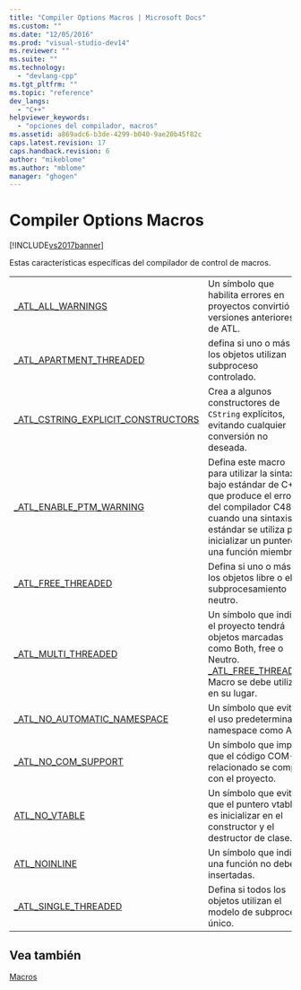 ```yaml
---
title: "Compiler Options Macros | Microsoft Docs"
ms.custom: ""
ms.date: "12/05/2016"
ms.prod: "visual-studio-dev14"
ms.reviewer: ""
ms.suite: ""
ms.technology: 
  - "devlang-cpp"
ms.tgt_pltfrm: ""
ms.topic: "reference"
dev_langs: 
  - "C++"
helpviewer_keywords: 
  - "opciones del compilador, macros"
ms.assetid: a869adc6-b3de-4299-b040-9ae20b45f82c
caps.latest.revision: 17
caps.handback.revision: 6
author: "mikeblome"
ms.author: "mblome"
manager: "ghogen"
---
```

# Compiler Options Macros
[!INCLUDE[vs2017banner](../../assembler/inline/includes/vs2017banner.md)]

Estas características específicas del compilador de control de macros.  
  
|||  
|-|-|  
|[\_ATL\_ALL\_WARNINGS](../Topic/_ATL_ALL_WARNINGS.md)|Un símbolo que habilita errores en proyectos convirtió de versiones anteriores de ATL.|  
|[\_ATL\_APARTMENT\_THREADED](../Topic/_ATL_APARTMENT_THREADED.md)|defina si uno o más de los objetos utilizan subproceso controlado.|  
|[\_ATL\_CSTRING\_EXPLICIT\_CONSTRUCTORS](../Topic/_ATL_CSTRING_EXPLICIT_CONSTRUCTORS.md)|Crea a algunos constructores de `CString` explícitos, evitando cualquier conversión no deseada.|  
|[\_ATL\_ENABLE\_PTM\_WARNING](../Topic/_ATL_ENABLE_PTM_WARNING.md)|Defina este macro para utilizar la sintaxis bajo estándar de C\+\+, que produce el error del compilador C4867 cuando una sintaxis no estándar se utiliza para inicializar un puntero a una función miembro.|  
|[\_ATL\_FREE\_THREADED](../Topic/_ATL_FREE_THREADED.md)|Defina si uno o más de los objetos libre o el subprocesamiento neutro.|  
|[\_ATL\_MULTI\_THREADED](../Topic/_ATL_MULTI_THREADED.md)|Un símbolo que indica el proyecto tendrá objetos marcadas como Both, free o Neutro.  [\_ATL\_FREE\_THREADED](../Topic/_ATL_FREE_THREADED.md) Macro se debe utilizar en su lugar.|  
|[\_ATL\_NO\_AUTOMATIC\_NAMESPACE](../Topic/_ATL_NO_AUTOMATIC_NAMESPACE.md)|Un símbolo que evita el uso predeterminado namespace como ATL.|  
|[\_ATL\_NO\_COM\_SUPPORT](../Topic/_ATL_NO_COM_SUPPORT.md)|Un símbolo que impida que el código COM\-relacionado se compila con el proyecto.|  
|[ATL\_NO\_VTABLE](../Topic/ATL_NO_VTABLE.md)|Un símbolo que evita que el puntero vtable es inicializar en el constructor y el destructor de clase.|  
|[ATL\_NOINLINE](../Topic/ATL_NOINLINE.md)|Un símbolo que indica una función no debe insertadas.|  
|[\_ATL\_SINGLE\_THREADED](../Topic/_ATL_SINGLE_THREADED.md)|Defina si todos los objetos utilizan el modelo de subproceso único.|  
  
## Vea también  
 [Macros](../../atl/reference/atl-macros.md)